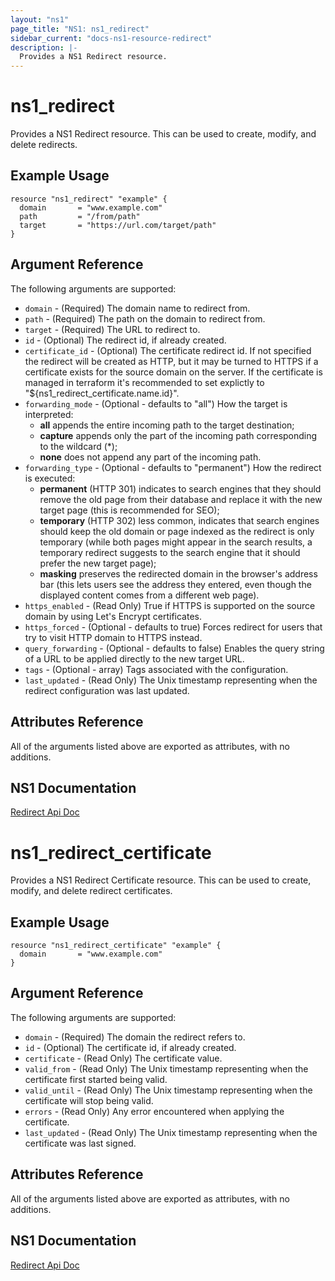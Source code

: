```yaml
---
layout: "ns1"
page_title: "NS1: ns1_redirect"
sidebar_current: "docs-ns1-resource-redirect"
description: |-
  Provides a NS1 Redirect resource.
---
```


# ns1\_redirect

Provides a NS1 Redirect resource. This can be used to create, modify, and delete redirects.

## Example Usage

```hcl
resource "ns1_redirect" "example" {
  domain       = "www.example.com"
  path         = "/from/path"
  target       = "https://url.com/target/path"
}
```

## Argument Reference

The following arguments are supported:

* `domain` - (Required) The domain name to redirect from.
* `path` - (Required) The path on the domain to redirect from.
* `target` - (Required) The URL to redirect to.
* `id` - (Optional) The redirect id, if already created.
* `certificate_id` - (Optional) The certificate redirect id. If not specified the redirect will be created as HTTP,
                  but it may be turned to HTTPS if a certificate exists for the source domain on the server.
                  If the certificate is managed in terraform it's recommended to set explictly to "${ns1_redirect_certificate.name.id}".
* `forwarding_mode` - (Optional - defaults to "all") How the target is interpreted:
  * __all__       appends the entire incoming path to the target destination;
  * __capture__   appends only the part of the incoming path corresponding to the wildcard (*);
  * __none__      does not append any part of the incoming path.
* `forwarding_type` - (Optional - defaults to "permanent") How the redirect is executed:
  * __permanent__ (HTTP 301) indicates to search engines that they should remove the old page from
                  their database and replace it with the new target page (this is recommended for SEO);
  * __temporary__ (HTTP 302) less common, indicates that search engines should keep the old domain or
                  page indexed as the redirect is only temporary (while both pages might appear in the
                  search results, a temporary redirect suggests to the search engine that it should
                  prefer the new target page);
  * __masking__   preserves the redirected domain in the browser's address bar (this lets users see the
                  address they entered, even though the displayed content comes from a different web page).
* `https_enabled` - (Read Only) True if HTTPS is supported on the source domain by using Let's Encrypt certificates.
* `https_forced` - (Optional - defaults to true) Forces redirect for users that try to visit HTTP domain to HTTPS instead.
* `query_forwarding` - (Optional - defaults to false) Enables the query string of a URL to be applied directly to the new target URL.
* `tags` - (Optional - array) Tags associated with the configuration.
* `last_updated` - (Read Only) The Unix timestamp representing when the redirect configuration was last updated.

## Attributes Reference

All of the arguments listed above are exported as attributes, with no
additions.

## NS1 Documentation

[Redirect Api Doc](https://ns1.com/api#redirect)


# ns1\_redirect\_certificate

Provides a NS1 Redirect Certificate resource. This can be used to create, modify, and delete redirect certificates.

## Example Usage

```hcl
resource "ns1_redirect_certificate" "example" {
  domain       = "www.example.com"
}
```

## Argument Reference

The following arguments are supported:

* `domain` - (Required) The domain the redirect refers to.
* `id` - (Optional) The certificate id, if already created.
* `certificate` - (Read Only) The certificate value.
* `valid_from` - (Read Only) The Unix timestamp representing when the certificate first started being valid.
* `valid_until` - (Read Only) The Unix timestamp representing when the certificate will stop being valid.
* `errors` - (Read Only) Any error encountered when applying the certificate.
* `last_updated` - (Read Only) The Unix timestamp representing when the certificate was last signed.

## Attributes Reference

All of the arguments listed above are exported as attributes, with no
additions.

## NS1 Documentation

[Redirect Api Doc](https://ns1.com/api#redirect)
